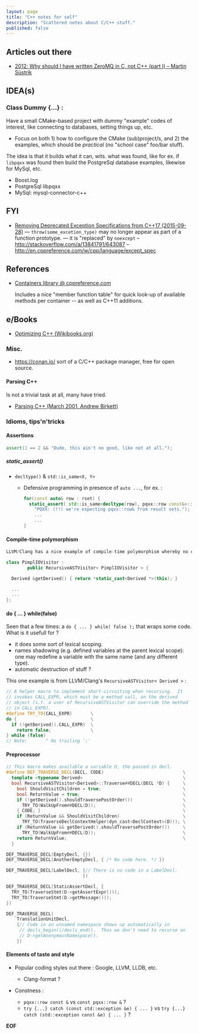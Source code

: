 ```yaml
---
layout: page
title: "C++ notes for self"
description: "Scattered notes about C/C++ stuff."
published: false
---
```




## Articles out there

* [2012: Why should I have written ZeroMQ in C, not C++ (part I) – Martin Sústrik](http://250bpm.com/blog:4)


## IDEA(s)

### Class Dummy {...} :

Have a small CMake-based project with dummy "example" codes of interest, like connecting to databases, setting things up, etc.

* Focus on both 1) how to configure the CMake (sub)project/s, and 2) the examples, which should be _practical_ (no "school case" foo/bar stuff).

The idea is that it builds what it can, wits. what was found, like for ex. if `libpqxx` was found then build the PostgreSql database examples, likewise for MySql, etc.

* Boost.log
* PostgreSql libpqxx
* MySql: mysql-connector-c++

## FYI

* [Removing Deprecated Exception Specifications from C++17 (2015-09-28)](http://www.open-std.org/jtc1/sc22/wg21/docs/papers/2015/p0003r0.html#1.0)
  — `throw(some_excetion_type)` may no longer appear as part of a function
  prototype. — it is "replaced" by `noexcept`
  – <http://stackoverflow.com/a/13841791/643087>
  – <http://en.cppreference.com/w/cpp/language/except_spec>


## References

* [Containers library @ cppreference.com](http://en.cppreference.com/w/cpp/container)

  Includes a nice "member function table" for quick look-up of available methods
  per container -- as well as C++11 additions.


## e/Books

* [Optimizing C++ (Wikibooks.org)](https://en.wikibooks.org/wiki/Optimizing_C%2B%2B)

### Misc.

* <https://conan.io/> sort of a C/C++ package manager, free for open source.
#### Parsing C++

Is not a trivial task at all, many have tried.

* [Parsing C++ (March 2001, Andrew Birkett)](http://www.nobugs.org/developer/parsingcpp/)

### Idioms, tips'n'tricks

#### Assertions

```cpp
assert(1 == 2 && "Dude, this ain't no good, like not at all.");
```

##### static_assert()

* `decltype()` & `std::is_same<X, Y>`
    - Defensive programming in presence of `auto ...`, for ex. :

      ```cpp
      for(const auto& row : rset) {
        static_assert( std::is_same<decltype(row), pqxx::row const&>::value,
          "PQXX: (!!) we're expecting pqxx::row& from result sets.");
          ...
          ...
      }
      ```

#### Compile-time polymorphism

```cpp
LLVM/Clang has a nice example of compile-time polymorphism whereby no dynamic dispatch occurs at runtime.  The wiring is achieved upon compilation.

class PimplIOVisitor :
        public RecursiveASTVisitor< PimplIOVisitor > {

  Derived &getDerived() { return *static_cast<Derived *>(this); }

  ...
  ...
};
```

#### do { ... } while(false)

Seen that a few times: a `do { ... } while( false );` that wraps some code. What is it usefull for ?

* it does some sort of lexical scoping.
* names shadowing (e.g. defined variables at the parent lexical scope): one may redefine a variable with the same name (and any different type).
* automatic destruction of stuff ?

This one example is from LLVM/Clang's `RecursiveASTVisitor< Derived >` :

```cpp
// A helper macro to implement short-circuiting when recursing.  It
// invokes CALL_EXPR, which must be a method call, on the derived
// object (s.t. a user of RecursiveASTVisitor can override the method
// in CALL_EXPR).
#define TRY_TO(CALL_EXPR)       \
do {                            \
  if (!getDerived().CALL_EXPR)  \
    return false;               \
} while (false)
// Note:       ^ No trailing ';'
```

#### Preprocessor

```cpp
// This macro makes available a variable D, the passed-in decl.
#define DEF_TRAVERSE_DECL(DECL, CODE)                              \
  template <typename Derived>                                      \
  bool RecursiveASTVisitor<Derived>::Traverse##DECL(DECL *D) {     \
    bool ShouldVisitChildren = true;                               \
    bool ReturnValue = true;                                       \
    if (!getDerived().shouldTraversePostOrder())                   \
      TRY_TO(WalkUpFrom##DECL(D));                                 \
    { CODE; }                                                      \
    if (ReturnValue && ShouldVisitChildren)                        \
      TRY_TO(TraverseDeclContextHelper(dyn_cast<DeclContext>(D))); \
    if (ReturnValue && getDerived().shouldTraversePostOrder())     \
      TRY_TO(WalkUpFrom##DECL(D));                                 \
    return ReturnValue;                                            \
  }
```

```cpp
DEF_TRAVERSE_DECL(EmptyDecl, {})
DEF_TRAVERSE_DECL(AnotherEmptyDecl, { /* No code here. */ })

DEF_TRAVERSE_DECL(LabelDecl, {// There is no code in a LabelDecl.
                             })

DEF_TRAVERSE_DECL(StaticAssertDecl, {
  TRY_TO(TraverseStmt(D->getAssertExpr()));
  TRY_TO(TraverseStmt(D->getMessage()));
})

DEF_TRAVERSE_DECL(
    TranslationUnitDecl,
    {// Code in an unnamed namespace shows up automatically in
     // decls_begin()/decls_end().  Thus we don't need to recurse on
     // D->getAnonymousNamespace().
    })
```



#### Elements of taste and style

* Popular coding styles out there : Google, LLVM, LLDB, etc.
    - Clang-format ?

* Constness :
    - `pqxx::row const &` vs `const pqxx::row &` ?
    - `try {...} catch (const std::exception &e) { ... }`
    vs `try {...} catch (std::exception const &e) { ... }` ?

__EOF__
